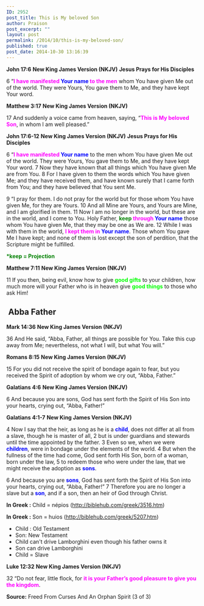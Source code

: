 ```yaml
---
ID: 2952
post_title: This is My beloved Son
author: Praison
post_excerpt: ""
layout: post
permalink: /2014/10/this-is-my-beloved-son/
published: true
post_date: 2014-10-30 13:16:39
---
```

<strong>John 17:6</strong>
<strong> New King James Version (NKJV)</strong>
<strong> Jesus Prays for His Disciples</strong>

6 “<span style="color: #ff00ff;"><strong>I have manifested <span style="color: #0000ff;">Your name</span> to the men</strong></span> whom You have given Me out of the world. They were Yours, You gave them to Me, and they have kept Your word.

<strong>Matthew 3:17</strong>
<strong> New King James Version (NKJV)</strong>

17 And suddenly a voice came from heaven, saying, “<span style="color: #ff00ff;"><strong>This is My beloved Son</strong></span>, in whom I am well pleased.”

<strong>John 17:6-12</strong>
<strong> New King James Version (NKJV)</strong>
<strong> Jesus Prays for His Disciples</strong>

6 “<span style="color: #ff00ff;"><strong>I have manifested <span style="color: #0000ff;">Your name</span></strong></span> to the men whom You have given Me out of the world. They were Yours, You gave them to Me, and they have kept Your word. 7 Now they have known that all things which You have given Me are from You. 8 For I have given to them the words which You have given Me; and they have received them, and have known surely that I came forth from You; and they have believed that You sent Me.

9 “I pray for them. I do not pray for the world but for those whom You have given Me, for they are Yours. 10 And all Mine are Yours, and Yours are Mine, and I am glorified in them. 11 Now I am no longer in the world, but these are in the world, and I come to You. Holy Father, <span style="color: #ff00ff;"><strong><span style="color: #008000;">keep</span> through <span style="color: #0000ff;">Your name</span></strong></span> those whom You have given Me, that they may be one as We are. 12 While I was with them in the world, <span style="color: #ff00ff;"><strong>I kept them in <span style="color: #0000ff;">Your name</span></strong></span>. Those whom You gave Me I have kept; and none of them is lost except the son of perdition, that the Scripture might be fulfilled.

<span style="color: #008000;"><strong>*keep = Projection</strong></span>

<strong>Matthew 7:11</strong>
<strong> New King James Version (NKJV)</strong>

11 If you then, being evil, know how to give <span style="color: #00ff00;"><strong>good gifts</strong></span> to your children, how much more will your Father who is in heaven give <strong><span style="color: #00ff00;">good things</span></strong> to those who ask Him!
<h2> Abba Father</h2>
<strong>Mark 14:36</strong>
<strong> New King James Version (NKJV)</strong>

36 And He said, “Abba, Father, all things are possible for You. Take this cup away from Me; nevertheless, not what I will, but what You will.”

<strong>Romans 8:15</strong>
<strong> New King James Version (NKJV)</strong>

15 For you did not receive the spirit of bondage again to fear, but you received the Spirit of adoption by whom we cry out, “Abba, Father.”

<strong>Galatians 4:6</strong>
<strong> New King James Version (NKJV)</strong>

6 And because you are sons, God has sent forth the Spirit of His Son into your hearts, crying out, “Abba, Father!”

<strong>Galatians 4:1-7</strong>
<strong> New King James Version (NKJV)</strong>

4 Now I say that the heir, as long as he is a <span style="color: #0000ff;"><strong>child</strong></span>, does not differ at all from a slave, though he is master of all, 2 but is under guardians and stewards until the time appointed by the father. 3 Even so we, when we were <span style="color: #0000ff;"><strong>children</strong></span>, were in bondage under the elements of the world. 4 But when the fullness of the time had come, God sent forth His Son, born of a woman, born under the law, 5 to redeem those who were under the law, that we might receive the adoption as <span style="color: #0000ff;"><strong>sons</strong></span>.

6 And because you are <span style="color: #0000ff;"><strong>sons</strong></span>, God has sent forth the Spirit of His Son into your hearts, crying out, “Abba, Father!” 7 Therefore you are no longer a slave but a <span style="color: #0000ff;"><strong>son</strong></span>, and if a son, then an heir of God through Christ.

<strong>In Greek :</strong> Child = népios (http://biblehub.com/greek/3516.htm)

<strong>In Greek :</strong> Son = huios (http://biblehub.com/greek/5207.htm)
<ul>
	<li>Child : Old Testament</li>
	<li>Son: New Testament</li>
	<li>Child can't drive Lamborghini even though his father owns it</li>
	<li>Son can drive Lamborghini</li>
	<li>Child = Slave</li>
</ul>
<strong>Luke 12:32</strong>
<strong> New King James Version (NKJV)</strong>

32 “Do not fear, little flock, for <span style="color: #ff00ff;"><strong>it is your Father’s good pleasure to give you the kingdom</strong></span>.

<strong>Source:</strong> Freed From Curses And An Orphan Spirit (3 of 3)
